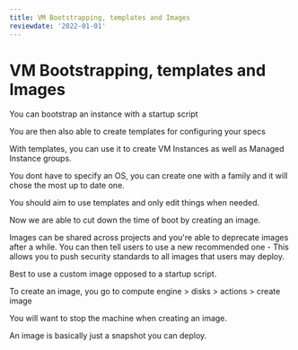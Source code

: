 ```yaml
---
title: VM Bootstrapping, templates and Images
reviewdate: '2022-01-01'
---
```


# VM Bootstrapping, templates and Images

You can bootstrap an instance with a startup script

You are then also able to create templates for configuring your specs

With templates, you can use it to create VM Instances as well as Managed Instance groups.

You dont have to specify an OS, you can create one with a family and it will chose the most up to date one.

You should aim to use templates and only edit things when needed.



Now we are able to cut down the time of boot by creating an image.

Images can be shared across projects and you're able to deprecate images after a while. You can then tell users to use a new recommended one - This allows you to push security standards to all images that users may deploy.

Best to use a custom image opposed to a startup script.

To create an image, you go to compute engine > disks > actions > create image

You will want to stop the machine when creating an image.

An image is basically just a snapshot you can deploy.  